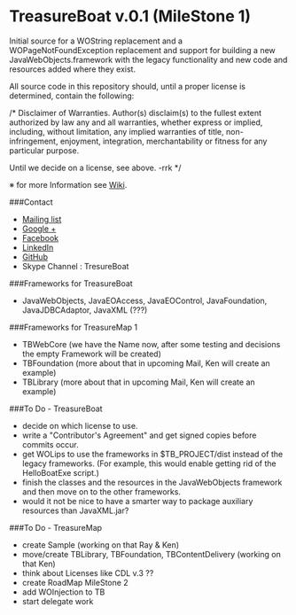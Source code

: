 TreasureBoat v.0.1 (MileStone 1)
============

Initial source for a WOString replacement and a WOPageNotFoundException replacement and
support for building a new JavaWebObjects.framework with the legacy functionality and
new code and resources added where they exist.

All source code in this repository should, until a proper license is determined, contain
the following:

/*
Disclaimer of Warranties. Author(s) disclaim(s) to the fullest extent authorized by law any and all warranties, whether express or implied,
including, without limitation, any implied warranties of title, non-infringement, enjoyment, integration, merchantability or fitness for any
particular purpose.

Until we decide on a license, see above. -rrk
*/

※ for more Information see [Wiki](https://github.com/rkiddy/TreasureBoat/wiki).

###Contact
* [Mailing list](https://groups.google.com/d/forum/treasureboat)
* [Google +](https://plus.google.com/u/0/communities/107985167507976376896)
* [Facebook](https://www.facebook.com/groups/374536819355606/)
* [LinkedIn](http://www.linkedin.com/groups/TreasureBoat-7498950)
* [GitHub](https://github.com/rkiddy/TreasureBoat)
* Skype Channel : TresureBoat

###Frameworks for TreasureBoat

* JavaWebObjects,  JavaEOAccess, JavaEOControl, JavaFoundation, JavaJDBCAdaptor, JavaXML (???)

###Frameworks for TreasureMap 1

* TBWebCore (we have the Name now, after some testing and decisions the empty Framework will be created)  
* TBFoundation (more about that in upcoming Mail, Ken will create an example)  
* TBLibrary (more about that in upcoming Mail, Ken will create an example)  

###To Do - TreasureBoat

* decide on which license to use.
* write a "Contributor's Agreement" and get signed copies before commits occur.
* get WOLips to use the frameworks in $TB_PROJECT/dist instead of the legacy frameworks.
  (For example, this would enable getting rid of the HelloBoatExe script.)
* finish the classes and the resources in the JavaWebObjects framework and then move on to
  the other frameworks.
* would it not be nice to have a smarter way to package auxiliary resources than JavaXML.jar?

###To Do - TreasureMap

* create Sample (working on that Ray & Ken)
* move/create TBLibrary, TBFoundation, TBContentDelivery (working on that Ken)
* think about Licenses like CDL v.3 ??
* create RoadMap MileStone 2
* add WOInjection to TB
* start delegate work

